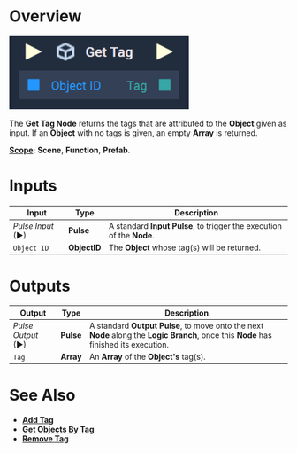 # Overview

![The Get Tag Node.](../../../.gitbook/assets/gettag.png)

The **Get Tag Node** returns the tags that are attributed to the **Object** given as input. If an **Object** with no tags is given, an empty **Array** is returned. 

[**Scope**](../../overview.md#scopes): **Scene**, **Function**, **Prefab**.

# Inputs

|Input|Type|Description|
|---|---|---|
|*Pulse Input* (►)|**Pulse**|A standard **Input Pulse**, to trigger the execution of the **Node**.|
|`Object ID`|**ObjectID**|The **Object** whose tag(s) will be returned.|

# Outputs

|Output|Type|Description|
|---|---|---|
|*Pulse Output* (►)|**Pulse**|A standard **Output Pulse**, to move onto the next **Node** along the **Logic Branch**, once this **Node** has finished its execution.|
|`Tag`|**Array**|An **Array** of the **Object's** tag(s).|

# See Also

* [**Add Tag**](add-tag.md)
* [**Get Objects By Tag**](get-objects-by-tag.md)
* [**Remove Tag**](remove-tag.md)

